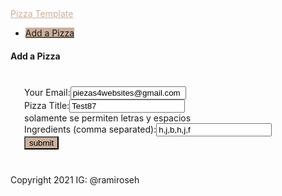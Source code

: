 <!DOCTYPE html/><html lang="es"><head><title>Templates</title><link rel="stylesheet" href="https://cdnjs.cloudflare.com/ajax/libs/materialize/1.0.0/css/materialize.min.css"/><style type="text/css">.brand {background: #cbb09c !important;}.brand-text {color: #cbb09c !important;}form {max-width: 460px;margin: 20px auto;padding: 20px;}</style></head><body class="wrapper grey lighten-4"><nav class="white z-depth-0"><div class="container"><a href="#" class="brand-logo brand-text">Pizza Template</a><ul id="nav-mobile" class="right hide-on-small-and-down"><li><a href="#" class="btn brand z-depth-0">Add a Pizza</a></li></ul></div></nav><section class="container grey-text"><h4 class="center">Add a Pizza</h4><form class="white" action="add.php" method="post"><label>Your Email:</label><input type="text" name="email" value="piezas4websites@gmail.com"/><div class="red-text"></div><label>Pizza Title:</label><input type="text" name="title" value="Test87"/><div class="red-text">solamente se permiten letras y espacios</div><label>Ingredients (comma separated):</label><input type="text" name="ingredients" value="h,j,b,h,j,f"/><div class="red-text"></div><div class="center"><input type="submit" name="submit" value="submit" class="btn brand z-depth-0"/></div></form></section><footer class="section"><div class="center grey-text">Copyright 2021 IG: @ramiroseh</div></footer><script src="https://cdnjs.cloudflare.com/ajax/libs/materialize/1.0.0/js/materialize.min.js" type="text/javascript"></script></body></html>
